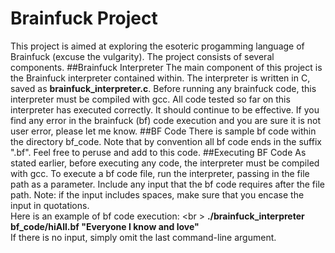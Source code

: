 # Brainfuck Project
This project is aimed at exploring the esoteric progamming language of Brainfuck (excuse the vulgarity). The project consists of several components.
##Brainfuck Interpreter
The main component of this project is the Brainfuck interpreter contained within. The interpreter is written in C, saved as **brainfuck_interpreter.c**.
Before running any brainfuck code, this interpreter must be compiled with gcc. All code tested so far on this interpreter has executed correctly. It
should continue to be effective. If you find any error in the brainfuck (bf) code execution and you are sure it is not user error, please let me know.
##BF Code
There is sample bf code within the directory bf_code. Note that by convention all bf code ends in the suffix ".bf". Feel free to peruse and add
to this code.
##Executing BF Code
As stated earlier, before executing any code, the interpreter must be compiled with gcc. To execute a bf code file, run the interpreter, passing
in the file path as a parameter. Include any input that the bf code requires after the file path. Note: if the input includes spaces, make sure that you encase the input in quotations. <br />
Here is an example of bf code execution: <br \>
**./brainfuck_interpreter bf_code/hiAll.bf "Everyone I know and love"**<br />
If there is no input, simply omit the last command-line argument.


